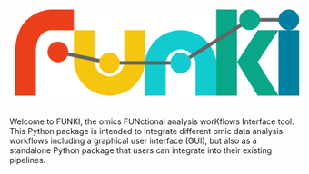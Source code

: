 <img style='padding: 10px 10px 20px 10px;' src='docs/_images/funki_logo.svg' width='500'>

Welcome to FUNKI, the omics FUNctional analysis worKflows Interface tool. This
Python package is intended to integrate different omic data analysis workflows
including a graphical user interface (GUI), but also as a standalone Python
package that users can integrate into their existing pipelines.

